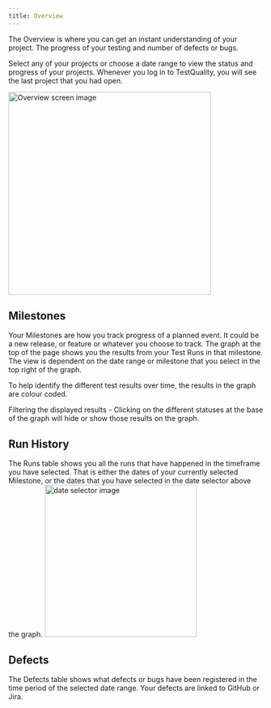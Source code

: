 ```yaml
---
title: Overview
---
```



The Overview is where you can get an instant understanding of your project. The progress of your testing and number of defects or bugs.

Select any of your projects or choose a date range to view the status and progress of your projects. Whenever you log in to TestQuality, you will see the last project that you had open.

<div class="img-with-text">
    <img src="\img\Screens\overview_2.png" alt="Overview screen image" width="400"  class="center"/>
    <p></p> 
</div>

## Milestones

Your Milestones are how you track progress of a planned event. It could be a new release, or feature or whatever you choose to track. The graph at the top of the page shows you the results from your Test Runs in that milestone. The view is dependent on the date range or milestone that you select in the top right of the graph.

To help identify the different test results over time, the results in the graph are colour coded. 

Filtering the displayed results - Clicking on the different statuses at the base of the graph will hide or show those results on the graph.

## Run History

The Runs table shows you all the runs that have happened in the timeframe you have selected. That is either the dates of your currently selected Milestone, or the dates that you have selected in the date selector above the graph.  <img src="\img\Screens\date_selector.png" alt="date selector image" width="300" />


## Defects

The Defects table shows what defects or bugs have been registered in the time period of the selected date range.
Your defects are linked to GitHub or Jira.